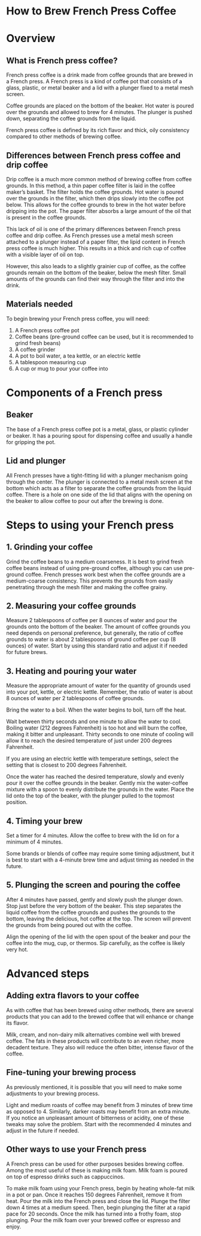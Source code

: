 # How to Brew French Press Coffee

# Overview

## What is French press coffee?

French press coffee is a drink made from coffee grounds that are brewed in a French press. A French press is a kind of coffee pot that consists of a glass, plastic, or metal beaker and a lid with a plunger fixed to a metal mesh screen.

Coffee grounds are placed on the bottom of the beaker. Hot water is poured over the grounds and allowed to brew for 4 minutes. The plunger is pushed down, separating the coffee grounds from the liquid.

French press coffee is defined by its rich flavor and thick, oily consistency compared to other methods of brewing coffee.

## Differences between French press coffee and drip coffee

Drip coffee is a much more common method of brewing coffee from coffee grounds. In this method, a thin paper coffee filter is laid in the coffee maker’s basket. The filter holds the coffee grounds. Hot water is poured over the grounds in the filter, which then drips slowly into the coffee pot below. This allows for the coffee grounds to brew in the hot water before dripping into the pot. The paper filter absorbs a large amount of the oil that is present in the coffee grounds.

This lack of oil is one of the primary differences between French press coffee and drip coffee. As French presses use a metal mesh screen attached to a plunger instead of a paper filter, the lipid content in French press coffee is much higher. This results in a thick and rich cup of coffee with a visible layer of oil on top.

However, this also leads to a slightly grainier cup of coffee, as the coffee grounds remain on the bottom of the beaker, below the mesh filter. Small amounts of the grounds can find their way through the filter and into the drink.


## Materials needed

To begin brewing your French press coffee, you will need:

1. A French press coffee pot
2. Coffee beans (pre-ground coffee can be used, but it is recommended to grind fresh beans)
3. A coffee grinder
4. A pot to boil water, a tea kettle, or an electric kettle
5. A tablespoon measuring cup
6. A cup or mug to pour your coffee into

# Components of a French press
## Beaker

The base of a French press coffee pot is a metal, glass, or plastic cylinder or beaker. It has a pouring spout for dispensing coffee and usually a handle for gripping the pot.

## Lid and plunger

All French presses have a tight-fitting lid with a plunger mechanism going through the center. The plunger is connected to a metal mesh screen at the bottom which acts as a filter to separate the coffee grounds from the liquid coffee. There is a hole on one side of the lid that aligns with the opening on the beaker to allow coffee to pour out after the brewing is done.

# Steps to using your French press


## 1. Grinding your coffee

Grind the coffee beans to a medium coarseness. It is best to grind fresh coffee beans instead of using pre-ground coffee, although you can use pre-ground coffee. French presses work best when the coffee grounds are a medium-coarse consistency. This prevents the grounds from easily penetrating through the mesh filter and making the coffee grainy.

## 2. Measuring your coffee grounds

Measure 2 tablespoons of coffee per 8 ounces of water and pour the grounds onto the bottom of the beaker.
The amount of coffee grounds you need depends on personal preference, but generally, the ratio of coffee grounds to water is about 2 tablespoons of ground coffee per cup (8 ounces) of water. Start by using this standard ratio and adjust it if needed for future brews.

## 3. Heating and pouring your water

Measure the appropriate amount of water for the quantity of grounds used into your pot, kettle, or electric kettle. Remember, the ratio of water is about 8 ounces of water per 2 tablespoons of coffee grounds.

Bring the water to a boil. When the water begins to boil, turn off the heat.

Wait between thirty seconds and one minute to allow the water to cool. Boiling water (212 degrees Fahrenheit) is too hot and will burn the coffee, making it bitter and unpleasant. Thirty seconds to one minute of cooling will allow it to reach the desired temperature of just under 200 degrees Fahrenheit.

If you are using an electric kettle with temperature settings, select the setting that is closest to 200 degrees Fahrenheit.

Once the water has reached the desired temperature, slowly and evenly pour it over the coffee grounds in the beaker. Gently mix the water-coffee mixture with a spoon to evenly distribute the grounds in the water. Place the lid onto the top of the beaker, with the plunger pulled to the topmost position.

## 4. Timing your brew

Set a timer for 4 minutes. Allow the coffee to brew with the lid on for a minimum of 4 minutes.

Some brands or blends of coffee may require some timing adjustment, but it is best to start with a 4-minute brew time and adjust timing as needed in the future.

## 5. Plunging the screen and pouring the coffee

After 4 minutes have passed, gently and slowly push the plunger down. Stop just before the very bottom of the beaker. This step separates the liquid coffee from the coffee grounds and pushes the grounds to the bottom, leaving the delicious, hot coffee at the top. The screen will prevent the grounds from being poured out with the coffee.

Align the opening of the lid with the open spout of the beaker and pour the coffee into the mug, cup, or thermos. Sip carefully, as the coffee is likely very hot.

# Advanced steps

## Adding extra flavors to your coffee

As with coffee that has been brewed using other methods, there are several products that you can add to the brewed coffee that will enhance or change its flavor.

Milk, cream, and non-dairy milk alternatives combine well with brewed coffee. The fats in these products will contribute to an even richer, more decadent texture. They also will reduce the often bitter, intense flavor of the coffee.

## Fine-tuning your brewing process

As previously mentioned, it is possible that you will need to make some adjustments to your brewing process.

Light and medium roasts of coffee may benefit from 3 minutes of brew time as opposed to 4. Similarly, darker roasts may benefit from an extra minute. If you notice an unpleasant amount of bitterness or acidity, one of these tweaks may solve the problem. Start with the recommended 4 minutes and adjust in the future if needed. 	

## Other ways to use your French press

A French press can be used for other purposes besides brewing coffee. Among the most useful of these is making milk foam. Milk foam is poured on top of espresso drinks such as cappuccinos.

To make milk foam using your French press, begin by heating whole-fat milk in a pot or pan. Once it reaches 150 degrees Fahrenheit, remove it from heat. Pour the milk into the French press and close the lid. Plunge the filter down 4 times at a medium speed. Then, begin plunging the filter at a rapid pace for 20 seconds. Once the milk has turned into a frothy foam, stop plunging. Pour the milk foam over your brewed coffee or espresso and enjoy.
